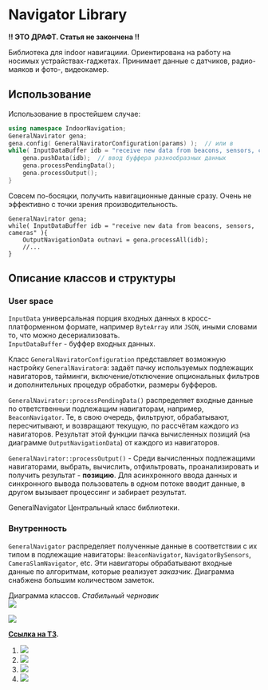 Navigator Library
=======
**!! ЭТО ДРАФТ. Статья не закончена !!**

Библиотека для indoor навигациии. Ориентирована на работу на носимых 
устрайствах-гаджетах. Принимает данные с датчиков, радио-маяков и фото-, видеокамер.

Использование
---------------

Использование в простейшем случае:
```C++
using namespace IndoorNavigation;
GeneralNavirator gena;
gena.config( GeneralNaviratorConfiguration(params) );  // или в
while( InputDataBuffer idb = "receive new data from beacons, sensors, cameras" ){
	gena.pushData(idb);  // ввод буффера разнообразных данных
	gena.processPendingData();
	gena.processOutput(); 
}
```
Совсем по-босяцки, получить навигационные данные сразу. Очень не эффективно с точки
зрения производительность.
```
GeneralNavirator gena;
while( InputDataBuffer idb = "receive new data from beacons, sensors, cameras" ){
	OutputNavigationData outnavi = gena.processAll(idb);
	//...
}
```

Описание классов и структуры
----------------

### User space

`InputData` универсальная порция входных данных в 
кросс-платформенном формате, например `ByteArray` или `JSON`, иными
словами то, что можно десериализовать.   
`InputDataBuffer` - буффер входных данных.  

Класс `GeneralNaviratorConfiguration` представляет возможную 
настройку `GeneralNavirator`а: задаёт пачку используемых подлежащих
навигаторов, тайминги, включение/отключение опциональных фильтров и
дополнительных процедур обработки, размеры буфферов.  

`GeneralNavirator::processPendingData()` распределяет входные данные по ответственныи подлежащим навигаторам, 
например, `BeaconNavigator`. Те, в свою очередь, фильтруют, обрабатывают, пересчитывают,
и возвращают текущую, по рассчётам каждого из навигаторов. Результат 
этой функции пачка вычисленных позиций (на диаграмме `OutputNavigationData`) 
от каждого из навигаторов.   

`GeneralNavirator::processOutput()` - Среди вычисленных подлежащими навигаторами,
выбрать, вычислить, отфильтровать, проанализировать и получить 
результат - **позицию**.
Для асинхронного ввода данных и синхронного вывода пользователь 
в одном потоке вводит данные, в другом вызывает процессинг и 
забирает результат.

GeneralNavigator Центральный класс библиотеки.   

### Внутренность 
`GeneralNavigator` распределяет полученные данные в соответствии с их типом
в подлежащие навигаторы: `BeaconNavigator`, `NavigatorBySensors`, `CameraSlamNavigator`, etc.
Эти навигаторы обрабатывают входные данные по алгоритмам, которые реализует *заказчик*.
Диаграмма снабжена большим количеством заметок.

Диаграмма классов. *Стабильный черновик*   
![](NavigatorLibrary-general.png)

  
![](NavigatorLibrary-general_001.png)


**[Ссылка на ТЗ](https://www.evernote.com/shard/s676/nl/159924744/a91bd946-fb37-44c9-9690-9be4d76f463e).**  
1. ![](tech-task-draft-p1-Main.jpg)
2. ![](tech-task-draft-p2-Beacon-RSSI.jpg)
3. ![](tech-task-draft-p3-Positioning-by-sensors.jpg)
4. ![](tech-task-draft-p4-Calibrating-beacons.jpg)
